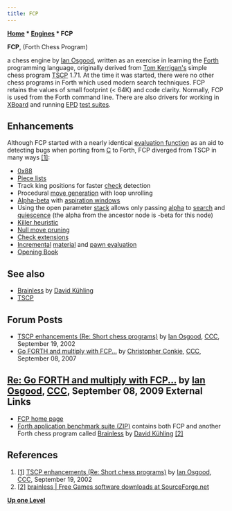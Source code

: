 ```yaml
---
title: FCP
---
```

**[Home](Home "Home") * [Engines](Engines "Engines") * FCP**

**FCP**, (Forth Chess Program)

a chess engine by [Ian Osgood](Ian_Osgood "Ian Osgood"), written as an exercise in learning the [Forth](Forth "Forth") programming language, originally derived from [Tom Kerrigan's](Tom_Kerrigan "Tom Kerrigan") simple chess program [TSCP](TSCP "TSCP") 1.71. At the time it was started, there were no other chess programs in Forth which used modern search techniques. FCP retains the values of small footprint (\< 64K) and code clarity.
Normally, FCP is used from the Forth command line. There are also drivers for working in [XBoard](Chess_Engine_Communication_Protocol "Chess Engine Communication Protocol") and running [EPD](Extended_Position_Description "Extended Position Description") [test suites](Test-Positions "Test-Positions").

## Enhancements

Although FCP started with a nearly identical [evaluation function](Evaluation_Function "Evaluation Function") as an aid to detecting bugs when porting from [C](C "C") to Forth, FCP diverged from TSCP in many ways <a id="cite-note-1" href="#cite-ref-1">[1]</a>:

- [0x88](0x88 "0x88")
- [Piece lists](Piece-Lists "Piece-Lists")
- Track king positions for faster [check](Check "Check") detection
- Procedural [move generation](Move_Generation "Move Generation") with loop unrolling
- [Alpha-beta](Alpha-Beta "Alpha-Beta") with [aspiration windows](Aspiration_Windows "Aspiration Windows")
- Using the open parameter [stack](Stack "Stack") allows only passing [alpha](Alpha "Alpha") to [search](Search "Search") and [quiescence](Quiescence_Search "Quiescence Search") (the alpha from the ancestor node is -beta for this node)
- [Killer heuristic](Killer_Heuristic "Killer Heuristic")
- [Null move pruning](Null_Move_Pruning "Null Move Pruning")
- [Check extensions](Check_Extensions "Check Extensions")
- [Incremental](Incremental_Updates "Incremental Updates") [material](Material "Material") and [pawn evaluation](Pawn_Structure "Pawn Structure")
- [Opening Book](Opening_Book "Opening Book")

## See also

- [Brainless](</Brainless_(Forth)> "Brainless (Forth)") by [David Kühling](David_K%C3%BChling "David Kühling")
- [TSCP](TSCP "TSCP")

## Forum Posts

- [TSCP enhancements (Re: Short chess programs)](https://www.stmintz.com/ccc/index.php?id=252881) by [Ian Osgood](Ian_Osgood "Ian Osgood"), [CCC](CCC "CCC"), September 19, 2002
- [Go FORTH and multiply with FCP...](http://www.talkchess.com/forum3/viewtopic.php?f=2&t=29692) by [Christopher Conkie](index.php?title=Christopher_Conkie&action=edit&redlink=1 "Christopher Conkie (page does not exist)"), [CCC](CCC "CCC"), September 08, 2007

## [Re: Go FORTH and multiply with FCP...](http://www.talkchess.com/forum3/viewtopic.php?f=2&t=29692&start=9) by [Ian Osgood](Ian_Osgood "Ian Osgood"), [CCC](CCC "CCC"), September 08, 2009 External Links

- [FCP home page](http://www.quirkster.com/iano/forth/FCP.html)
- [Forth application benchmark suite (ZIP)](http://www.complang.tuwien.ac.at/forth/appbench.zip) contains both FCP and another Forth chess program called [Brainless](</Brainless_(Forth)> "Brainless (Forth)") by [David Kühling](David_K%C3%BChling "David Kühling") <a id="cite-note-2" href="#cite-ref-2">[2]</a>

## References

1. <a id="cite-ref-1" href="#cite-note-1">[1]</a> [TSCP enhancements (Re: Short chess programs)](https://www.stmintz.com/ccc/index.php?id=252881) by [Ian Osgood](Ian_Osgood "Ian Osgood"), [CCC](CCC "CCC"), September 19, 2002
1. <a id="cite-ref-2" href="#cite-note-2">[2]</a> [brainless | Free Games software downloads at SourceForge.net](http://sourceforge.net/projects/forth-brainless/)

**[Up one Level](Engines "Engines")**

